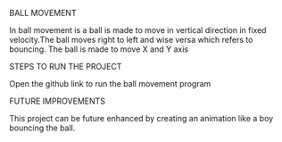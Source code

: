 BALL MOVEMENT

In ball movement is a ball is made to move in vertical direction in fixed velocity.The ball moves right to left and wise versa which refers to bouncing. The ball is made to move X and Y axis

STEPS TO RUN THE PROJECT

Open the github link to run the ball movement program

FUTURE IMPROVEMENTS

This project can be future enhanced by creating an animation like a boy bouncing the ball.
